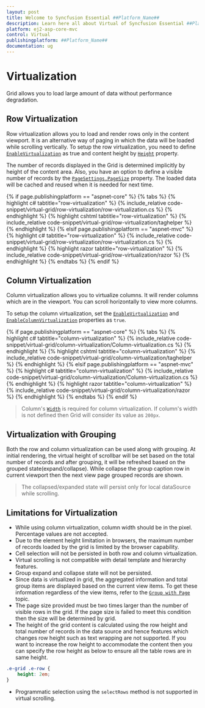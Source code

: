 ```yaml
---
layout: post
title: Welcome to Syncfusion Essential ##Platform_Name##
description: Learn here all about Virtual of Syncfusion Essential ##Platform_Name## widgets based on HTML5 and jQuery.
platform: ej2-asp-core-mvc
control: Virtual
publishingplatform: ##Platform_Name##
documentation: ug
---
```



# Virtualization

Grid allows you to load large amount of data without performance degradation.

## Row Virtualization

Row virtualization allows you to load and render rows only in the content viewport. It is an alternative way of paging in which the data will be loaded while scrolling vertically. To setup the row virtualization, you need to define
[`EnableVirtualization`](https://help.syncfusion.com/cr/aspnetcore-js2/Syncfusion.EJ2.Grids.GridBuilder-1.html#Syncfusion_EJ2_Grids_GridBuilder_1_EnableVirtualization_System_Boolean_) as true and content height by [`Height`](https://help.syncfusion.com/cr/aspnetcore-js2/Syncfusion.EJ2.Grids.GridBuilder-1.html#Syncfusion_EJ2_Grids_GridBuilder_1_Height_System_Double_) property.

The number of records displayed in the Grid is determined implicitly by height of the content area. Also, you have an option to define a visible number of records by
the [`PageSettings.PageSize`](https://help.syncfusion.com/cr/aspnetcore-js2/Syncfusion.EJ2.Grids.GridPageSettingsBuilder.html) property. The loaded data will be cached and reused when it is needed for next time.

{% if page.publishingplatform == "aspnet-core" %}
{% tabs %}
{% highlight c# tabtitle="row-virtualization" %}
{% include_relative code-snippet/virtual-grid/row-virtualization/row-virtualization.cs %}
{% endhighlight %}
{% highlight cshtml tabtitle="row-virtualization" %}
{% include_relative code-snippet/virtual-grid/row-virtualization/taghelper %}
{% endhighlight %}
{% elsif page.publishingplatform == "aspnet-mvc" %}
{% highlight c# tabtitle="row-virtualization" %}
{% include_relative code-snippet/virtual-grid/row-virtualization/row-virtualization.cs %}
{% endhighlight %}
{% highlight razor tabtitle="row-virtualization" %}
{% include_relative code-snippet/virtual-grid/row-virtualization/razor %}
{% endhighlight %}
{% endtabs %}
{% endif %}



## Column Virtualization

Column virtualization allows you to virtualize columns. It will render columns which are in the viewport. You can scroll horizontally to view more columns.

To setup the column virtualization, set the
[`EnableVirtualization`](https://help.syncfusion.com/cr/aspnetcore-js2/Syncfusion.EJ2.Grids.GridBuilder-1.html#Syncfusion_EJ2_Grids_GridBuilder_1_EnableVirtualization_System_Boolean_) and
[`EnableColumnVirtualization`](https://help.syncfusion.com/cr/aspnetcore-js2/Syncfusion.EJ2.Grids.GridBuilder-1.html#Syncfusion_EJ2_Grids_GridBuilder_1_EnableColumnVirtualization_System_Boolean_) properties as `true`.

{% if page.publishingplatform == "aspnet-core" %}
{% tabs %}
{% highlight c# tabtitle="column-virtualization" %}
{% include_relative code-snippet/virtual-grid/column-virtualization/Column-virtualization.cs %}
{% endhighlight %}
{% highlight cshtml tabtitle="column-virtualization" %}
{% include_relative code-snippet/virtual-grid/column-virtualization/taghelper %}
{% endhighlight %}
{% elsif page.publishingplatform == "aspnet-mvc" %}
{% highlight c# tabtitle="column-virtualization" %}
{% include_relative code-snippet/virtual-grid/column-virtualization/Column-virtualization.cs %}
{% endhighlight %}
{% highlight razor tabtitle="column-virtualization" %}
{% include_relative code-snippet/virtual-grid/column-virtualization/razor %}
{% endhighlight %}
{% endtabs %}
{% endif %}



> Column's [`Width`](https://help.syncfusion.com/cr/aspnetcore-js2/Syncfusion.EJ2.Grids.GridColumn.html#Syncfusion_EJ2_Grids_GridColumn_Width) is required for column virtualization. If column's width is not defined then Grid will consider its value as `200px`.

## Virtualization with Grouping

Both the row and column virtualization can be used along with grouping. At initial rendering, the virtual height of scrollbar will be set based on the total number of records and after grouping, it will be refreshed based on the grouped state(expand/collapse). While collapse the group caption row in current viewport then the next view page grouped records are shown.

> The collapsed/expanded state will persist only for local dataSource while scrolling.

## Limitations for Virtualization

* While using column virtualization, column width should be in the pixel. Percentage values are not accepted.
* Due to the element height limitation in browsers, the maximum number of records loaded by the grid is limited by the browser capability.
* Cell selection will not be persisted in both row and column virtualization.
* Virtual scrolling is not compatible with detail template and hierarchy features.
* Group expand and collapse state will not be persisted.
* Since data is virtualized in grid, the aggregated information and total group items are displayed based on the current view items. To get these information regardless of the view items, refer to the
[`Group with Page`](./grouping##Group-with-paging) topic.
* The page size provided must be two times larger than the number of visible rows in the grid. If the page size is failed to meet this condition then the size will be determined by grid.
* The height of the grid content is calculated using the row height and total number of records in the data source and hence features which changes row height such as text wrapping are not supported. If you want to increase the row height to accommodate the content then you can specify the row height as below to ensure all the table rows are in same height.

```css
.e-grid .e-row {
    height: 2em;
}
```

* Programmatic selection using the `selectRows` method is not supported in virtual scrolling.